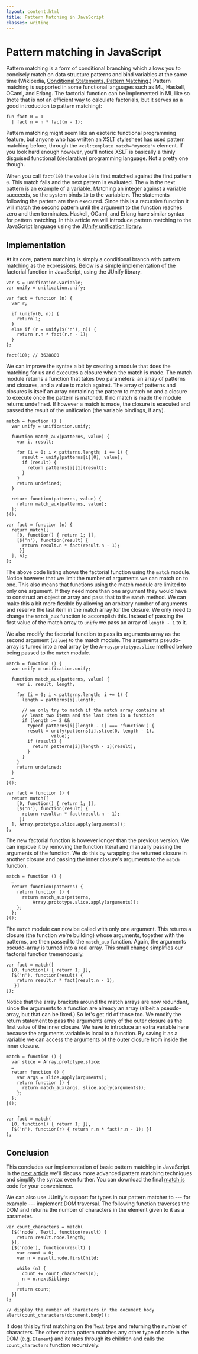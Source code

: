 ```yaml
---
layout: content.html
title: Pattern Matching in JavaScript
classes: writing
---
```


# Pattern matching in JavaScript

Pattern matching is a form of conditional branching which allows you to concisely match on data structure patterns and bind variables at the same time (Wikipedia, [Conditional Statements, Pattern Matching](http://en.wikipedia.org/wiki/Conditional_statement#Pattern_matching).) Pattern matching is supported in some functional languages such as ML, Haskell, OCaml, and Erlang. The factorial function can be implemented in ML like so (note that is not an efficient way to calculate factorials, but it serves as a good introduction to pattern matching):

```
fun fact 0 = 1
  | fact n = n * fact(n - 1);
```

Pattern matching might seem like an esoteric functional programming feature, but anyone who has written an <abbr>XSLT</abbr> stylesheet has used pattern matching before, through the `<xsl:template match="mynode">` element. If you look hard enough however, you'll notice <abbr>XSLT</abbr> is basically a thinly disguised functional (declarative) programming language. Not a pretty one though.

When you call `fact(10)` the value `10` is first matched against the first pattern `0`. This match fails and the next pattern is evaluated. The `n` in the next pattern is an example of a variable. Matching an integer against a variable succeeds, so the system binds `10` to the variable `n`. The statements following the pattern are then executed. Since this is a recursive function it will match the second pattern until the argument to the function reaches zero and then terminates. Haskell, OCaml, and Erlang have similar syntax for pattern matching. In this article we will introduce pattern matching to the JavaScript language using the [JUnify unification library](../projects/junify/).

## Implementation

At its core, pattern matching is simply a conditional branch with pattern matching as the expressions. Below is a simple implementation of the factorial function in JavaScript, using the JUnify library.

```
var $ = unification.variable;
var unify = unification.unify;

var fact = function (n) {
  var r;

  if (unify(0, n)) {
    return 1;
  }
  else if (r = unify($('n'), n)) {
    return r.n * fact(r.n - 1);
  }
};

fact(10); // 3628800
```

We can improve the syntax a bit by creating a module that does the matching for us and executes a closure when the match is made. The match module returns a function that takes two parameters: an array of patterns and closures, and a value to match against. The array of patterns and closures is itself an array containing the pattern to match on and a closure to execute once the pattern is matched. If no match is made the module returns undefined. If however a match is made, the closure is executed and passed the result of the unification (the variable bindings, if any).

```
match = function () {
  var unify = unification.unify;

  function match_aux(patterns, value) {
    var i, result;

    for (i = 0; i < patterns.length; i += 1) {
      result = unify(patterns[i][0], value);
      if (result) {
        return patterns[i][1](result);
      }
    }
    return undefined;
  }

  return function(patterns, value) {
    return match_aux(patterns, value);
  };
}();

var fact = function (n) {
  return match([
    [0, function() { return 1; }],
    [$('n'), function(result) {
      return result.n * fact(result.n - 1);
     }]
  ], n);
};
```

The above code listing shows the factorial function using the `match` module. Notice however that we limit the number of arguments we can match on to one. This also means that functions using the match module are limited to only one argument. If they need more than one argument they would have to construct an object or array and pass that to the `match` method. We can make this a bit more flexible by allowing an arbitrary number of arguments and reserve the last item in the match array for the closure. We only need to change the `match_aux` function to accomplish this. Instead of passing the first value of the match array to `unify` we pass an array of `length - 1` to it.

We also modify the factorial function to pass its arguments array as the second argument (`value`) to the match module. The arguments pseudo-array is turned into a real array by the `Array.prototype.slice` method before being passed to the `match` module.

```
match = function () {
  var unify = unification.unify;

  function match_aux(patterns, value) {
    var i, result, length;

    for (i = 0; i < patterns.length; i += 1) {
      length = patterns[i].length;

      // we only try to match if the match array contains at
      // least two items and the last item is a function
      if (length >= 2 &&
        typeof patterns[i][length - 1] === 'function') {
        result = unify(patterns[i].slice(0, length - 1),
                 value);
        if (result) {
          return patterns[i][length - 1](result);
        }
      }
    }
    return undefined;
  }
  …
}();

var fact = function () {
  return match([
    [0, function() { return 1; }],
    [$('n'), function(result) {
      return result.n * fact(result.n - 1);
     }]
  ], Array.prototype.slice.apply(arguments));
};
```

The new factorial function is however longer than the previous version. We can improve it by removing the function literal and manually passing the arguments of the function. We do this by wrapping the returned closure in another closure and passing the inner closure's arguments to the `match` function.

```
match = function () {
  …
  return function(patterns) {
    return function () {
      return match_aux(patterns,
          Array.prototype.slice.apply(arguments));
    };
  };
}();
```

The `match` module can now be called with only one argument. This returns a closure (the function we're building) whose arguments, together with the patterns, are then passed to the `match_aux` function. Again, the arguments pseudo-array is turned into a real array. This small change simplifies our factorial function tremendously.

```
var fact = match([
  [0, function() { return 1; }],
  [$('n'), function(result) {
    return result.n * fact(result.n - 1);
   }]
]);
```

Notice that the array brackets around the match arrays are now redundant, since the arguments to a function are already an array (albeit a pseudo-array, but that can be fixed.) So let's get rid of those too. We modify the return statement to pass the arguments array of the outer closure as the first value of the inner closure. We have to introduce an extra variable here because the arguments variable is local to a function. By saving it as a variable we can access the arguments of the outer closure from inside the inner closure.

```
match = function () {
  var slice = Array.prototype.slice;
  …
  return function () {
    var args = slice.apply(arguments);
    return function () {
      return match_aux(args, slice.apply(arguments));
    };
  };
}();


var fact = match(
  [0, function() { return 1; }],
  [$('n'), function(r) { return r.n * fact(r.n - 1); }]
);
```

## Conclusion

This concludes our implementation of basic pattern matching in JavaScript. In the [next article](advanced-pattern-matching.html) we'll discuss more advanced pattern matching techniques and simplify the syntax even further. You can download the final [match.js](match.js) code for your convenience.

We can also use JUnify's support for types in our pattern matcher to --- for example --- implement <abbr>DOM</abbr> traversal. The following function traverses the <abbr>DOM</abbr> and returns the number of characters in the element given to it as a parameter.

```
var count_characters = match(
  [$('node', Text), function(result) {
    return result.node.length;
  }],
  [$('node'), function(result) {
    var count = 0;
    var n = result.node.firstChild;

    while (n) {
      count += count_characters(n);
      n = n.nextSibling;
    }
    return count;
  }]
);

// display the number of characters in the document body
alert(count_characters(document.body));
```
It does this by first matching on the `Text` type and returning the number of characters. The other match pattern matches any other type of node in the <abbr>DOM</abbr> (e.g. `Element`) and iterates through its children and calls the `count_characters` function recursively.
